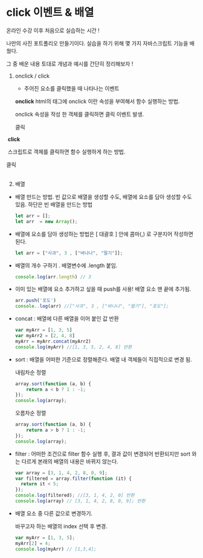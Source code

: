 # click 이벤트 & 배열 



온라인 수강 이후 처음으로 실습하는 시간 ! 

나만의 사진 포트폴리오 만들기이다. 실습을 하기 위해 몇 가지 자바스크립트 기능을 배웠다. 

그 중 배운 내용 토대로 개념과 예시를 간단히 정리해보자 ! 





1. onclick / click 

   - 주어진 요소를 클릭했을 때 나타나는 이벤트 

     
   
	**onclick** 
	html의 태그에 onclick 이란 속성을 부여해서 함수 실행하는 방법. 
	
	onclick 속성을 작성 한 객체를 클릭하면 클릭 이벤트 발생. 
	
	<div class="clickDiv" onclick ="clickEvent">클릭</div>
   <script>
   	function clickEvent (){
   		alert('div.clickDikv 를 클릭함! '); 
   	}
   </script>
   
   

​	 **click**

​     스크립트로 객체를 클릭하면 함수 실행하게 하는 방법. 

  <div class="clickDiv">클릭</div>
  <script>
   	document.querySelector('div.clickDiv').addEventListener('click', function(){
   	  alert('div.clickDikv 를 클릭함! '); 
   	});
  </script>
​    





2.  배열
   - 배열 만드는 방법. 빈 값으로 배열을 생성할 수도, 배열에 요소를 담아 생성할 수도 있음. 하단은 빈 배열을 만드는 방법
   
     ``` javascript
     let arr = []; 
     let arr  = new Array();
     ```
   
     
   
   - 배열에 요소를 담아 생성하는 방법은 [ 대괄호 ] 안에 콤마(,) 로 구분지어 작성하면 된다. 
   
     ``` javascript
     let arr = ["사과", 3 , ["바나나", "딸기"]];
     ```
     
     
     
   - 배열의 개수 구하기 . 배열변수에 .length 붙임. 
   
     ``` javascript
     console.log(arr.length) // 3  
     ```
     
     
     
   - 이미 있는 배열에 요소 추가하고 싶을 때  push를 사용! 배열 요소 맨 끝에 추가됨. 
   
     ``` javascript
     arr.push('포도') 
     console..log(arr) //["사과", 3 , ["바나나", "딸기"], "포도"];
	  ```
     
     
     
   - concat : 배열에 다른 배열을 이어 붙인 값 반환
     
     ``` javascript
     var myArr = [1, 3, 5]
     var myArr2 = [2, 4, 8]
     myArr = myArr.concat(myArr2)
     console.log(myArr) //[1, 3, 5, 2, 4, 8] 반환
     ```
     
     
     
   - sort : 배열을 어떠한 기준으로 정렬해준다. 배열 내 객체들이 직접적으로 변경 됨. 
   
     내림차순 정렬
   
     ``` javascript
     array.sort(function (a, b) {
         return a < b ? 1 : -1;
     });
     console.log(array);
     ```
     
     오름차순 정렬
     
     ```javascript
     array.sort(function (a, b) {
         return a > b ? 1 : -1;
     });
     console.log(array);
     ```
   
   
   
   - filter : 어떠한 조건으로 filter 함수 실행 후, 결과 값이 변경되어 반환되지만 sort 와는 다르게 본래의 배열의 내용은 바뀌지 않는다. 
   
     ``` javascript
     var array = [3, 1, 4, 2, 8, 0, 9];
     var filtered = array.filter(function (it) {
       return it < 5;
     });
     console.log(filtered); //[3, 1, 4, 2, 0] 반환 
     console.log(array) // [3, 1, 4, 2, 8, 0, 9]; 반환
     ```
     
     
     
   - 배열 요소 중 다른 값으로 변경하기. 
   
     바꾸고자 하는 배열의 index 선택 후 변경. 
   
     ``` javascript
     var myArr = [1, 3, 5];
     myArr[2] = 4;
     console.log(myArr) // [1,3,4];
     ```
     
     

